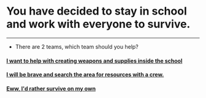 # You have decided to stay in school and work with everyone to survive.

---
* There are 2 teams, which team should you help?

#### [I want to help with creating weapons and supplies inside the school](create-weapon.md)        
#### [I will be brave and search the area for resources with a crew.](explore.md)

#### [Eww, I'd rather survive on my own](outside-school/where.md)